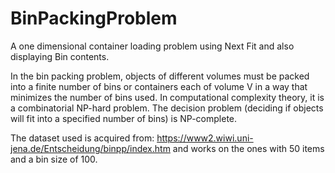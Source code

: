 # BinPackingProblem
A one dimensional container loading problem using Next Fit and also displaying Bin contents.

In the bin packing problem, objects of different volumes must be packed into a finite number of bins or containers each of volume V in a way that minimizes the number of bins used. In computational complexity theory, it is a combinatorial NP-hard problem. The decision problem (deciding if objects will fit into a specified number of bins) is NP-complete.

The dataset used is acquired from: https://www2.wiwi.uni-jena.de/Entscheidung/binpp/index.htm and works on the ones with 50 items and a bin size of 100.

